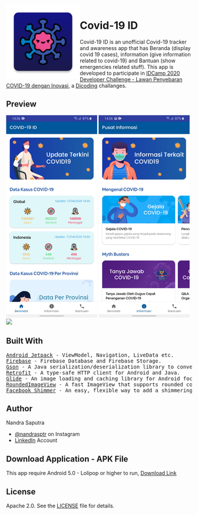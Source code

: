 <img height='200' src="app/src/main/res/mipmap-xxxhdpi/ic_covid_launcher_logo.png" align="left">

# Covid-19 ID
Covid-19 ID is an unofficial Covid-19 tracker and awareness app that has Beranda (display covid 19 cases), information (give information related to covid-19) and Bantuan (show emergencies related stuff). This app is developed to participate in <a href='https://www.dicoding.com/challenges/580'>IDCamp 2020 Developer Challenge - Lawan Penyebaran COVID-19 dengan Inovasi</a>, a <a href='https://www.dicoding.com/'>Dicoding</a> challanges.

## Preview
<p float="left">
  <img src="docs/covid19id_beranda.jpg" height="550" />
  <img src="docs/covid19id_informasi.jpg" height="550" />
  <img src="docs/covid19id_demo_v1.gif" height="550" />
</p>

## Built With

<pre>
<a href='https://developer.android.com/jetpack'>Android Jetpack</a> - ViewModel, Navigation, LiveData etc.
<a href='https://firebase.google.com/'>Firebase</a> - Firebase Database and Firebase Storage.
<a href='https://github.com/google/gson'>Gson</a> - A Java serialization/deserialization library to convert Java Objects into JSON and back.
<a href='https://square.github.io/retrofit/'>Retrofit</a> - A type-safe HTTP client for Android and Java.
<a href='https://github.com/bumptech/glide'>Glide</a> - An image loading and caching library for Android focused on smooth scrolling.
<a href='https://github.com/vinc3m1/RoundedImageView'>RoundedImageView</a> - A fast ImageView that supports rounded corners, ovals, and circles.
<a href='https://github.com/facebook/shimmer-android'>Facebook Shimmer</a> - An easy, flexible way to add a shimmering effect to any view in an Android app.
</pre>

## Author

Nandra Saputra
* <a href='https://www.instagram.com/nandrasptr/'>@nandrasptr</a> on Instagram
* <a href='https://www.linkedin.com/in/nandra-saputra-b90b78157/'>LinkedIn</a> Account

## Download Application - APK File
This app require Android 5.0 - Lolipop or higher to run, <a href='http://www.bit.ly/CovidDownload'>Download Link</a>

## License

Apache 2.0. See the <a href='https://github.com/nandrasaputra/Covid19ID/blob/master/LICENSE'>LICENSE</a> file for details.

